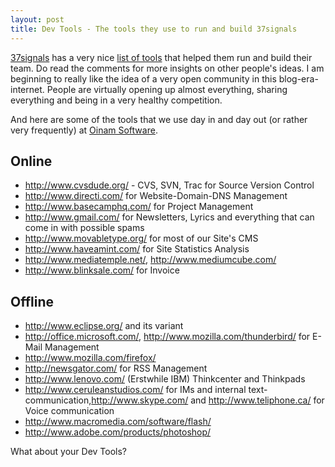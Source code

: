 ```yaml
---
layout: post
title: Dev Tools - The tools they use to run and build 37signals
---
```


[37signals](http://www.37signals.com/) has a very nice [list of tools](http://37signals.com/svn/archives2/the_tools_we_use_to_run_and_build_37signals.php) that helped them run and build their team. Do read the comments for more insights on other people's ideas. I am beginning to really like the idea of a very open community in this blog-era-internet. People are virtually opening up almost everything, sharing everything and being in a very healthy competition.

And here are some of the tools that we use day in and day out (or rather very frequently) at [Oinam Software](http://www.oinam.com/).

## Online

- http://www.cvsdude.org/ - CVS, SVN, Trac for Source Version Control
- http://www.directi.com/ for Website-Domain-DNS Management
- http://www.basecamphq.com/ for Project Management
- http://www.gmail.com/ for Newsletters, Lyrics and everything that can come in with possible spams
- http://www.movabletype.org/ for most of our Site's CMS
- http://www.haveamint.com/ for Site Statistics Analysis
- http://www.mediatemple.net/, http://www.mediumcube.com/
- http://www.blinksale.com/ for Invoice

## Offline

- http://www.eclipse.org/ and its variant
- http://office.microsoft.com/, http://www.mozilla.com/thunderbird/ for E-Mail Management
- http://www.mozilla.com/firefox/
- http://newsgator.com/ for RSS Management
- http://www.lenovo.com/ (Erstwhile IBM) Thinkcenter and Thinkpads
- http://www.ceruleanstudios.com/ for IMs and internal text-communication,http://www.skype.com/ and http://www.teliphone.ca/ for Voice communication
- http://www.macromedia.com/software/flash/
- http://www.adobe.com/products/photoshop/

What about your Dev Tools?
